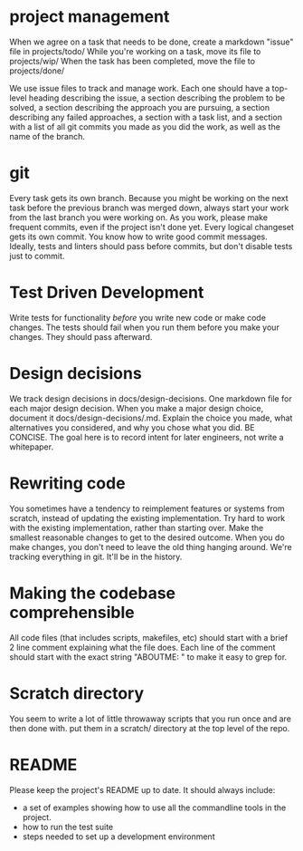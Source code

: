# project management

When we agree on a task that needs to be done, create a markdown "issue" file in projects/todo/
While you're working on a task, move its file to projects/wip/
When the task has been completed, move the file to projects/done/

We use issue files to track and manage work. Each one should have a top-level heading describing the issue, a section describing the problem to be solved, a section describing the approach you are pursuing, a section describing any failed approaches, a section with a task list, and a section with a list of all git commits you made as you did the work, as well as the name of the branch.

# git

Every task gets its own branch. Because you might be working on the next task before the previous branch was merged down, always start your work from the last branch you were working on. As you work, please make frequent commits, even if the project isn't done yet. Every logical changeset gets its own commit.  You know how to write good commit messages. Ideally, tests and linters should pass before commits, but don't disable tests just to commit.

# Test Driven Development

Write tests for functionality *before* you write new code or make code changes. The tests should fail when you run them before you make your changes. They should pass afterward.

# Design decisions

We track design decisions in docs/design-decisions. One markdown file for each major design decision. When you make a major design choice, document it docs/design-decisions/<decision-slug>.md.  Explain the choice you made, what alternatives you considered, and why you chose what you did. BE CONCISE. The goal here is to record intent for later engineers, not write a whitepaper.

# Rewriting code

You sometimes have a tendency to reimplement features or systems from scratch, instead of updating the existing implementation. Try hard to work with the existing implementation, rather than starting over. Make the smallest reasonable changes to get to the desired outcome. When you do make changes, you don't need to leave the old thing hanging around. We're tracking everything in git. It'll be in the history.

# Making the codebase comprehensible

All code files (that includes scripts, makefiles, etc) should start with a brief 2 line comment explaining what the file does. Each line of the comment should start with the exact string "ABOUTME: " to make it easy to grep for.

# Scratch directory

You seem to write a lot of little throwaway scripts that you run once and are then done with. put them in a scratch/ directory at the top level of the repo.

# README

Please keep the project's README up to date. It should always include:
 - a set of examples showing how to use all the commandline tools in the project. 
 - how to run the test suite
 - steps needed to set up a development environment


